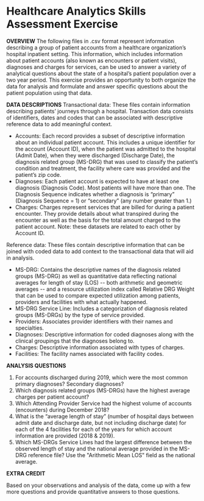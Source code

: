 # Healthcare Analytics Skills Assessment Exercise
**OVERVIEW**
The following files in .csv format represent information describing a group of patient accounts from a healthcare organization’s hospital inpatient setting.  This information, which includes information about patient accounts (also known as encounters or patient visits), diagnoses and charges for services, can be used to answer a variety of analytical questions about the state of a hospital’s patient population over a two year period.  This exercise provides an opportunity to both organize the data for analysis and formulate and answer specific questions about the patient population using that data.

**DATA DESCRIPTIONS**
Transactional data:  These files contain information describing patients’ journeys through a hospital. Transaction data consists of identifiers, dates and codes that can be associated with descriptive reference data to add meaningful context.
+ Accounts: Each record provides a subset of descriptive information about an individual patient account. This includes a unique identifier for the account (Account ID), when the patient was admitted to the hospital (Admit Date), when they were discharged (Discharge Date), the diagnosis related group (MS-DRG) that was used to classify the patient’s condition and treatment, the facility where care was provided and the patient’s zip code.
+ Diagnoses: Each patient account is expected to have at least one diagnosis (Diagnosis Code). Most patients will have more than one. The Diagnosis Sequence indicates whether a diagnosis is “primary” (Diagnosis Sequence = 1) or “secondary” (any number greater than 1.)
+ Charges: Charges represent services that are billed for during a patient encounter. They provide details about what transpired during the encounter as well as the basis for the total amount charged  to the patient account.
Note: these datasets are related to each other by Account ID.

Reference data: These files contain descriptive information that can be joined with coded data to add context to the transactional data that will aid in analysis.
+ MS-DRG: Contains the descriptive names of the diagnosis related groups (MS-DRG) as well as quantitative data reflecting national averages for length of stay (LOS) -- both arithmetic and geometric averages -- and a resource utilization index called Relative DRG Weight that can be used to compare expected utilization among patients, providers and facilities with what actually happened.
+ MS-DRG Service Line: Includes a categorization of diagnosis related groups (MS-DRGs) by the type of service provided.
+ Providers: Associates provider identifiers with their names and specialties.
+ Diagnoses: Descriptive information for coded diagnoses along with the clinical groupings that the diagnoses belong to.
+ Charges: Descriptive information associated with types of charges.
+ Facilities: The facility names associated with facility codes.

**ANALYSIS QUESTIONS**
1)	For accounts discharged during 2019, which were the most common primary diagnoses? Secondary diagnoses?
2)	Which diagnosis related groups (MS-DRGs) have the highest average charges per patient account?
3)	Which Attending Provider Service had the highest volume of accounts (encounters) during December 2018?
4)	What is the “average length of stay” (number of hospital days between admit date and discharge date, but not including discharge date) for each of the 4 facilities for each of the years for which account information are provided (2018 & 2019).
5)	Which MS-DRGs Service Lines had the largest difference between the observed length of stay and the national average provided in the MS-DRG reference file? Use the "Arithmetic Mean LOS" field as the national average.

**EXTRA CREDIT**

Based on your observations and analysis of the data, come up with a few more questions and provide quantitative answers to those questions. 
